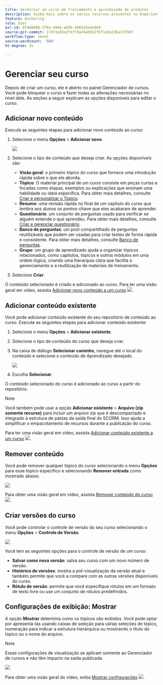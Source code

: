 ```yaml
---
title: Gerenciar um curso em Treinamento e aprendizado de produtos
description: Saiba mais sobre os vários recursos presentes no Experience Manager Guides que permitem gerenciar seu curso com eficiência.
feature: Authoring
role: User
exl-id: 0f480d08-2f8a-494e-ab56-4965e5eeb960
source-git-commit: 17d71e65e2f4f79a764d822f6f1ada136a7379d7
workflow-type: tm+mt
source-wordcount: '569'
ht-degree: 1%

---
```


# Gerenciar seu curso

Depois de criar um curso, ele é aberto no painel Gerenciador de cursos. Você pode bloquear o curso e fazer todas as alterações necessárias no nível dele. As seções a seguir explicam as opções disponíveis para editar o curso.

## Adicionar novo conteúdo

Execute as seguintes etapas para adicionar novo conteúdo ao curso:

1. Selecione o menu **Opções** > **Adicionar novo**.

   ![](assets/learning-course-content.png)
2. Selecione o tipo de conteúdo que deseja criar. As opções disponíveis são:
   - **Visão geral**: o primeiro tópico do curso que fornece uma introdução rápida sobre o que ele aborda.
   - **Tópico**: O material principal de um curso consiste em peças curtas e focadas como etapas, exemplos ou explicações que ensinam uma habilidade ou ideia específica. Para obter mais detalhes, consulte [Criar e personalizar o Tópico](./create-content.md).
   - **Resumo**: uma revisão rápida no final de um capítulo do curso que lembra aos alunos os pontos-chave que eles acabaram de aprender.
   - **Questionário**: um conjunto de perguntas usado para verificar se alguém entende o que aprendeu. Para obter mais detalhes, consulte [Criar e gerenciar questionário](./create-quiz.md).
   - **Banco de perguntas**: um pool compartilhado de perguntas reutilizáveis que podem ser usadas para criar testes de forma rápida e consistente. Para obter mais detalhes, consulte [Banco de perguntas](./create-qb.md).
   - **Grupo**: um grupo de aprendizado ajuda a organizar tópicos relacionados, como capítulos, tópicos e outros módulos em uma ordem lógica, criando uma hierarquia clara que facilita o gerenciamento e a reutilização de materiais de treinamento.
3. Selecione **Criar**.

O conteúdo selecionado é criado e adicionado ao curso. Para ter uma visão geral em vídeo, assista [Adicionar novo conteúdo a um curso](https://video.tv.adobe.com/v/3469537/aem-guides-learning-content?quality=12&learn=on) ![](assets/Smock_VideoCheckedOut_18_N.svg).

## Adicionar conteúdo existente

Você pode adicionar conteúdo existente do seu repositório de conteúdo ao curso. Execute as seguintes etapas para adicionar conteúdo existente:

1. Selecione o menu **Opções** > **Adicionar existente**.
2. Selecione o tipo de conteúdo do curso que deseja criar.
3. Na caixa de diálogo **Selecionar caminho**, navegue até o local do conteúdo e selecione o conteúdo de Aprendizado desejado.

   ![](assets/add-existing-learning-content.png)
4. Escolha **Selecionar**.

O conteúdo selecionado do curso é adicionado ao curso a partir do repositório.

>[!NOTE]
>
>Você também pode usar a opção **Adicionar existente** > **Arquivo (zip somente recurso)** para incluir um arquivo zip que é descompactado e integrado à estrutura de pastas da saída final do SCORM. Isso ajuda a simplificar o empacotamento de recursos durante a publicação do curso.

Para ter uma visão geral em vídeo, assista [Adicionar conteúdo existente a um curso](https://video.tv.adobe.com/v/3469537/aem-guides-learning-content?quality=12&learn=on) ![](assets/Smock_VideoCheckedOut_18_N.svg).

## Remover conteúdo

Você pode remover qualquer tópico do curso selecionando o menu **Opções** para esse tópico específico e selecionando **Remover entrada** como mostrado abaixo.

![](assets/remove-learning-content.png)

Para obter uma visão geral em vídeo, assista [Remover conteúdo do curso](https://video.tv.adobe.com/v/3475210/learning-content-aem-guides) ![](assets/Smock_VideoCheckedOut_18_N.svg).


## Criar versões do curso

Você pode controlar o controle de versão do seu curso selecionando o menu **Opções** > **Controle de Versão**.

![](assets/course-versioning.png)

Você tem as seguintes opções para o controle de versão de um curso:

- **Salvar como nova versão**: salva seu curso com um novo número de versão.
- **Histórico de versões**: mostra a pré-visualização da versão atual e também permite que você a compare com as outras versões disponíveis do curso.
- **Rótulo de versão**: permite que você especifique rótulos em um formato de texto livre ou use um conjunto de rótulos predefinidos.

## Configurações de exibição: Mostrar

A opção **Mostrar** determina como os tópicos são exibidos. Você pode optar por apresentá-las usando caixas de seleção para várias seleções de tópico, numeração para indicar a estrutura hierárquica ou mostrando o título do tópico ou o nome do arquivo.

>[!NOTE]
>
> Essas configurações de visualização se aplicam somente ao Gerenciador de cursos e não têm impacto na saída publicada.

![](assets/course-display-settings.png)

Para obter uma visão geral do vídeo, exiba [Mostrar configurações](https://video.tv.adobe.com/v/3475210/learning-content-aem-guides) ![](assets/Smock_VideoCheckedOut_18_N.svg).
